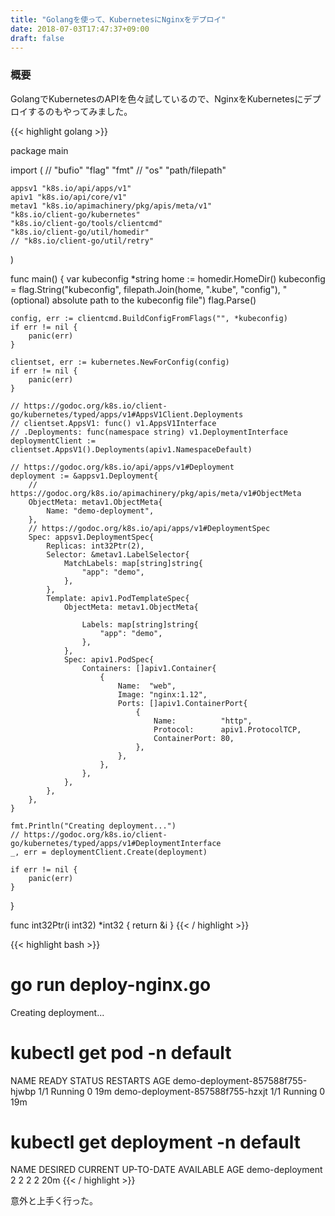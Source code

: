 ```yaml
---
title: "Golangを使って、KubernetesにNginxをデプロイ"
date: 2018-07-03T17:47:37+09:00
draft: false
---
```


### 概要

GolangでKubernetesのAPIを色々試しているので、NginxをKubernetesにデプロイするのもやってみました。

{{< highlight golang >}}

package main

import (
    // "bufio"
    "flag"
    "fmt"
    // "os"
    "path/filepath"

    appsv1 "k8s.io/api/apps/v1"
    apiv1 "k8s.io/api/core/v1"
    metav1 "k8s.io/apimachinery/pkg/apis/meta/v1"
    "k8s.io/client-go/kubernetes"
    "k8s.io/client-go/tools/clientcmd"
    "k8s.io/client-go/util/homedir"
    // "k8s.io/client-go/util/retry"
)

func main() {
    var kubeconfig *string
    home := homedir.HomeDir()
    kubeconfig = flag.String("kubeconfig", filepath.Join(home, ".kube", "config"), "(optional) absolute path to the kubeconfig file")
    flag.Parse()

    config, err := clientcmd.BuildConfigFromFlags("", *kubeconfig)
    if err != nil {
        panic(err)
    }

    clientset, err := kubernetes.NewForConfig(config)
    if err != nil {
        panic(err)
    }

    // https://godoc.org/k8s.io/client-go/kubernetes/typed/apps/v1#AppsV1Client.Deployments
    // clientset.AppsV1: func() v1.AppsV1Interface
    // .Deployments: func(namespace string) v1.DeploymentInterface
    deploymentClient := clientset.AppsV1().Deployments(apiv1.NamespaceDefault)

    // https://godoc.org/k8s.io/api/apps/v1#Deployment
    deployment := &appsv1.Deployment{
        // https://godoc.org/k8s.io/apimachinery/pkg/apis/meta/v1#ObjectMeta
        ObjectMeta: metav1.ObjectMeta{
            Name: "demo-deployment",
        },
        // https://godoc.org/k8s.io/api/apps/v1#DeploymentSpec
        Spec: appsv1.DeploymentSpec{
            Replicas: int32Ptr(2),
            Selector: &metav1.LabelSelector{
                MatchLabels: map[string]string{
                    "app": "demo",
                },
            },
            Template: apiv1.PodTemplateSpec{
                ObjectMeta: metav1.ObjectMeta{

                    Labels: map[string]string{
                        "app": "demo",
                    },
                },
                Spec: apiv1.PodSpec{
                    Containers: []apiv1.Container{
                        {
                            Name:  "web",
                            Image: "nginx:1.12",
                            Ports: []apiv1.ContainerPort{
                                {
                                    Name:          "http",
                                    Protocol:      apiv1.ProtocolTCP,
                                    ContainerPort: 80,
                                },
                            },
                        },
                    },
                },
            },
        },
    }

    fmt.Println("Creating deployment...")
    // https://godoc.org/k8s.io/client-go/kubernetes/typed/apps/v1#DeploymentInterface
    _, err = deploymentClient.Create(deployment)

    if err != nil {
        panic(err)
    }

}

func int32Ptr(i int32) *int32 { return &i }
{{< / highlight >}}



{{<  highlight bash >}}
# go run deploy-nginx.go
Creating deployment...

# kubectl get pod -n default
NAME                                     READY     STATUS    RESTARTS   AGE
demo-deployment-857588f755-hjwbp         1/1       Running   0          19m
demo-deployment-857588f755-hzxjt         1/1       Running   0          19m

# kubectl get deployment -n default
NAME                     DESIRED   CURRENT   UP-TO-DATE   AVAILABLE   AGE
demo-deployment          2         2         2            2           20m
{{< / highlight >}}


意外と上手く行った。

